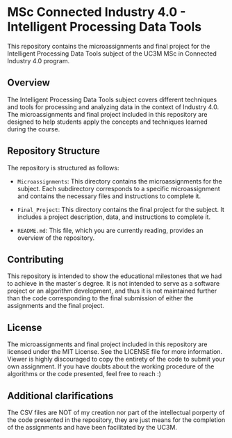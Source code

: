 # MSc Connected Industry 4.0 - Intelligent Processing Data Tools

This repository contains the microassignments and final project for the Intelligent Processing Data Tools subject of the UC3M MSc in Connected Industry 4.0 program.

## Overview

The Intelligent Processing Data Tools subject covers different techniques and tools for processing and analyzing data in the context of Industry 4.0. The microassignments and final project included in this repository are designed to help students apply the concepts and techniques learned during the course.

## Repository Structure

The repository is structured as follows:

- `Microassignments`: This directory contains the microassignments for the subject. Each subdirectory corresponds to a specific microassignment and contains the necessary files and instructions to complete it.

- `Final_Project`: This directory contains the final project for the subject. It includes a project description, data, and instructions to complete it.

- `README.md`: This file, which you are currently reading, provides an overview of the repository.

## Contributing
This repository is intended to show the educational milestones that we had to achieve in the master´s degree. It is not intended to serve as a software project or an algorithm development, and thus it is not maintained further than the code corresponding to the final submission of either the assignments and the final project.

## License
The microassignments and final project included in this repository are licensed under the MIT License. See the LICENSE file for more information. Viewer is highly discouraged to copy the entirety of the code to submit your own assignment. If you have doubts about the working procedure of the algorithms or the code presented, feel free to reach :)

## Additional clarifications
The CSV files are NOT of my creation nor part of the intellectual porperty of the code presented in the repository, they are just means for the completion of the assignments and have been facilitated by the UC3M. 
